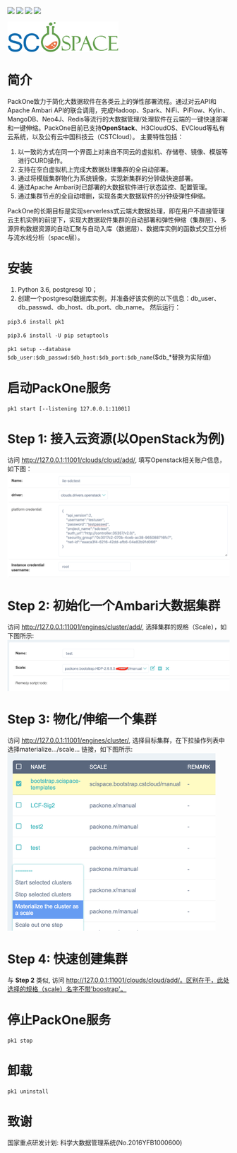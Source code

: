 ![](https://img.shields.io/pypi/l/pk1?color=green) ![](https://img.shields.io/pypi/v/pk1) ![](https://img.shields.io/pypi/dm/pk1) ![](https://img.shields.io/pypi/pyversions/pk1)

<img src="pk1/static/logo-large.png" width = "50%" />

# 简介
PackOne致力于简化大数据软件在各类云上的弹性部署流程。通过对云API和Apache Ambari API的联合调用，完成Hadoop、Spark、NiFi、PiFlow、Kylin、MangoDB、Neo4J、Redis等流行的大数据管理/处理软件在云端的一键快速部署和一键伸缩。PackOne目前已支持**OpenStack**、H3CloudOS、EVCloud等私有云系统，以及公有云中国科技云（CSTCloud）。
主要特性包括：
1. 以一致的方式在同一个界面上对来自不同云的虚拟机、存储卷、镜像、模版等进行CURD操作。
2. 支持在空白虚拟机上完成大数据处理集群的全自动部署。
3. 通过将模版集群物化为系统镜像，实现新集群的分钟级快速部署。
4. 通过Apache Ambari对已部署的大数据软件进行状态监控、配置管理。
5. 通过集群节点的全自动增删，实现各类大数据软件的分钟级弹性伸缩。

PackOne的长期目标是实现serverless式云端大数据处理，即在用户不直接管理云主机实例的前提下，实现大数据软件集群的自动部署和弹性伸缩（集群层）、多源异构数据资源的自动汇聚与自动入库（数据层）、数据库实例的函数式交互分析与流水线分析（space层）。

# 安装
1. Python 3.6, postgresql 10；
3. 创建一个postgresql数据库实例，并准备好该实例的以下信息：db_user、db_passwd、db_host、db_port、db_name。
然后运行：

`pip3.6 install pk1`

`pip3.6 install -U pip setuptools`

`pk1 setup --database $db_user:$db_passwd:$db_host:$db_port:$db_name`($db_*替换为实际值)

# 启动PackOne服务
`pk1 start [--listening 127.0.0.1:11001]`

# Step 1: 接入云资源(以OpenStack为例)
访问 http://127.0.0.1:11001/clouds/cloud/add/, 填写Openstack相关账户信息，如下图：
<img src="pk1/static/intro-cloud.png"/>

# Step 2: 初始化一个Ambari大数据集群
访问 http://127.0.0.1:11001/engines/cluster/add/, 选择集群的规格（Scale），如下图所示:
<img src="pk1/static/intro-bootstrap.png"/>

# Step 3: 物化/伸缩一个集群
访问 http://127.0.0.1:11001/engines/cluster/, 选择目标集群，在下拉操作列表中选择materialize.../scale... 链接，如下图所示:
<img src="pk1/static/intro-materialize.png"/>

# Step 4: 快速创建集群
与 **Step 2** 类似, 访问 http://127.0.0.1:11001/clouds/cloud/add/。区别在于，此处选择的规格（scale）名字不带'boostrap'。

# 停止PackOne服务
`pk1 stop`

# 卸载 
`pk1 uninstall`

# 致谢
国家重点研发计划: 科学大数据管理系统(No.2016YFB1000600)
